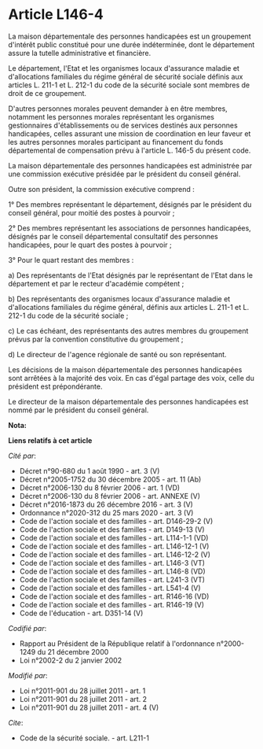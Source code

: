 # Article L146-4

La maison départementale des personnes handicapées est un groupement d'intérêt public constitué pour une durée indéterminée,
dont le département assure la tutelle administrative et financière.

Le département, l'Etat et les organismes locaux d'assurance maladie et d'allocations familiales du régime général de sécurité
sociale définis aux articles L. 211-1 et L. 212-1 du code de la sécurité sociale sont membres de droit de ce groupement.

D'autres personnes morales peuvent demander à en être membres, notamment les personnes morales représentant les organismes
gestionnaires d'établissements ou de services destinés aux personnes handicapées, celles assurant une mission de coordination
en leur faveur et les autres personnes morales participant au financement du fonds départemental de compensation prévu à
l'article L. 146-5 du présent code.

La maison départementale des personnes handicapées est administrée par une commission exécutive présidée par le président du
conseil général.

Outre son président, la commission exécutive comprend :

1° Des membres représentant le département, désignés par le président du conseil général, pour moitié des postes à pourvoir ;

2° Des membres représentant les associations de personnes handicapées, désignés par le conseil départemental consultatif des
personnes handicapées, pour le quart des postes à pourvoir ;

3° Pour le quart restant des membres :

a) Des représentants de l'Etat désignés par le représentant de l'Etat dans le département et par le recteur d'académie
compétent ;

b) Des représentants des organismes locaux d'assurance maladie et d'allocations familiales du régime général, définis aux
articles L. 211-1 et L. 212-1 du code de la sécurité sociale ;

c) Le cas échéant, des représentants des autres membres du groupement prévus par la convention constitutive du groupement ;

d) Le directeur de l'agence régionale de santé ou son représentant. 

Les décisions de la maison départementale des personnes handicapées sont arrêtées à la majorité des voix. En cas d'égal
partage des voix, celle du président est prépondérante.

Le directeur de la maison départementale des personnes handicapées est nommé par le président du conseil général.

**Nota:**



**Liens relatifs à cet article**

_Cité par_:

  - Décret n°90-680 du 1 août 1990 - art. 3 (V)
  - Décret n°2005-1752 du 30 décembre 2005 - art. 11 (Ab)
  - Décret n°2006-130 du 8 février 2006 - art. 1 (VD)
  - Décret n°2006-130 du 8 février 2006 - art. ANNEXE (V)
  - Décret n°2016-1873 du 26 décembre 2016 - art. 3 (V)
  - Ordonnance n°2020-312 du 25 mars 2020 - art. 3 (V)
  - Code de l'action sociale et des familles - art. D146-29-2 (V)
  - Code de l'action sociale et des familles - art. D149-13 (V)
  - Code de l'action sociale et des familles - art. L114-1-1 (VD)
  - Code de l'action sociale et des familles - art. L146-12-1 (V)
  - Code de l'action sociale et des familles - art. L146-12-2 (V)
  - Code de l'action sociale et des familles - art. L146-3 (VT)
  - Code de l'action sociale et des familles - art. L146-8 (VD)
  - Code de l'action sociale et des familles - art. L241-3 (VT)
  - Code de l'action sociale et des familles - art. L541-4 (V)
  - Code de l'action sociale et des familles - art. R146-16 (VD)
  - Code de l'action sociale et des familles - art. R146-19 (V)
  - Code de l'éducation - art. D351-14 (V)

_Codifié par_:

  - Rapport au Président de la République relatif à l'ordonnance n°2000-1249 du 21 décembre 2000
  - Loi n°2002-2 du 2 janvier 2002

_Modifié par_:

  - Loi n°2011-901 du 28 juillet 2011 - art. 1
  - Loi n°2011-901 du 28 juillet 2011 - art. 2
  - Loi n°2011-901 du 28 juillet 2011 - art. 4 (V)

_Cite_:

  - Code de la sécurité sociale. - art. L211-1
